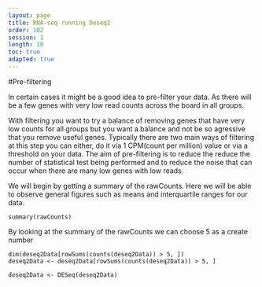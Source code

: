 ```yaml
---
layout: page
title: RNA-seq running Deseq2
order: 102
session: 1
length: 10
toc: true
adapted: true
---
```

#Pre-filtering

In certain cases it might be a good idea to pre-filter your data. As there will be a few genes with very low read counts across the board in all groups.


 With filtering you want to try a balance of removing genes that have very low counts for all groups but you want a balance and not be so agressive that you remove useful genes. Typically there are two main ways of filtering at this step you can either, do it via 1 CPM(count per million) value or via a threshold on your data. The aim of pre-filtering is to reduce the reduce the number of statistical test being performed and to reduce the noise that can occur when there are many low genes with low reads.

We will begin by getting a summary of the rawCounts. Here we will be able to observe general figures such as means and interquartile ranges for our data.  
```
summary(rawCounts)
```
By looking at the summary of the rawCounts we can choose 5 as a create number 
```
dim(deseq2Data[rowSums(counts(deseq2Data)) > 5, ])
deseq2Data <- deseq2Data[rowSums(counts(deseq2Data)) > 5, ]
```

```
deseq2Data <- DESeq(deseq2Data)
```
